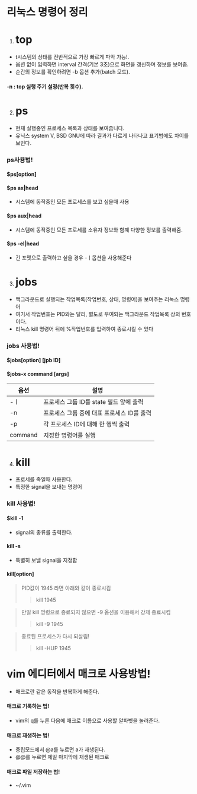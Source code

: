 # 리눅스 명령어 정리

1. # top
 * t시스템의 상태를 전반적으로 가장 빠르게 파악 가능!.
 * 옵션 없이 입력하면 interval 간격(기본 3초)으로 화면을 갱신하며 정보를 보여줌.
 * 순간의 정보를 확인하려면 -b 옵션 추가(batch 모드).
 #### -n : top 실행 주기 설정(반복 횟수).
  
  2. # ps
   * 현재 실행중인 프로세스 목록과 상태를 보여줍니다.
   * 유닉스 system V, BSD GNU에 따라 결과가 다르게 나타나고 표기법에도 차이를 보인다.
   ### ps사용법!
   #### $ps[option]
   #### $ps ax|head
   * 시스템에 동작중인 모든 프로세스를 보고 싶을때 사용
   #### $ps aux|head
   * 시스템에 동작중인 모든 프로세를 소유자 정보와 함꼐 다양한 정보를 출력해줌.
   #### $ps -el|head
   * 긴 포맷으로 출력하고 싶을 경우 -ㅣ옵션을 사용해준다
   
 3. # jobs
 * 백그라운드로 실행되는 작업목록(작업번호, 상태, 명령어)을 보여주는 리눅스 명령어
 * 여기서 작업번호는 PID와는 달리, 별도로 부여되는 백그라운드 작업목록 상의 번호이다.
 * 리눅스 kill 명령어 뒤에 %작업번호를 입력하여 종료시킬 수 있다
 ### jobs 사용법!
 #### $jobs[option] [jpb ID]
 #### $jobs-x command [args]
 |옵션|설명|
 |---|---|
 |-ㅣ|프로세스 그룹 ID를 state 필드 앞에 출력|
 |-n| 프로세스 그룹 중에 대표 프로세스 ID를 출력|
 |-p| 각 프로세스 ID에 대해 한 행씩 출력|
 |command|지정한 명령어를 실행|

4. # kill
* 프로세를 죽일때 사용한다.
* 특정한 signal을 보내는 명령어
### kill 사용볍!
#### $kill -1
* signal의 종류를 출력한다.
#### kill -s
* 특별히 보낼 signal을 지정함
#### kill[option]
> PID값이 1945 라면 아래와 같이 종료시킴
>> kill 1945

> 만일 kill 명령으로 종료되지 않으면 -9 옵션을 이용해서 강제 종료시킴
>> kill -9 1945

>  종료된 프로세스가 다시 되살림!
>> kill -HUP 1945

# vim 에디터에서 매크로 사용방법!
* 매크로란 같은 동작을 반복하게 해준다.

#### 매크로 기록하는 법!
* vim의 q를 누른 다음에 매크로 이름으로 사용할 알파벳을 눌러준다.
#### 매크로 재생하는 법!
* 중립모드에서 @a를 누르면 a가 재생된다.
* @@를 누르면 제일 마지막에 재생된 매크로
#### 매크로 파일 저장하는 법!
* ~/.vim
